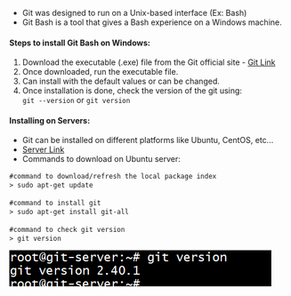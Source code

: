 - Git was designed to run on a Unix-based interface (Ex: Bash)  
- Git Bash is a tool that gives a Bash experience on a Windows machine.   

#### Steps to install Git Bash on Windows:  
1. Download the executable (.exe) file from the Git official site - [Git Link](https://git-scm.com/downloads)  
2. Once downloaded, run the executable file.  
3. Can install with the default values or can be changed.  
4. Once installation is done, check the version of the git using:  
    `git --version` or `git version`  

#### Installing on Servers:  
- Git can be installed on different platforms like Ubuntu, CentOS, etc...  
- [Server Link](https://github.com/git-guides/install-git)  
- Commands to download on Ubuntu server:  
```
#command to download/refresh the local package index  
> sudo apt-get update  

#command to install git  
> sudo apt-get install git-all  

#command to check git version  
> git version
```

![screenshot](https://github.com/saimanasak/git-and-github/blob/main/setup/images/git_version.png)  
